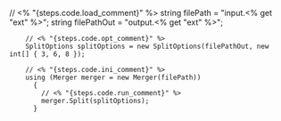 // <% "{steps.code.load_comment}" %>
        string filePath = "input.<% get "ext" %>";
        string filePathOut = "output.<% get "ext" %>";

        // <% "{steps.code.opt_comment}" %>
        SplitOptions splitOptions = new SplitOptions(filePathOut, new int[] { 3, 6, 8 });

        // <% "{steps.code.ini_comment}" %>
        using (Merger merger = new Merger(filePath))
          {
            // <% "{steps.code.run_comment}" %>
            merger.Split(splitOptions);
          }